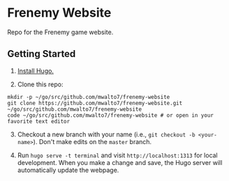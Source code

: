 # Frenemy Website

Repo for the Frenemy game website.

## Getting Started

1. [Install Hugo.](https://gohugo.io/getting-started/installing/)

2. Clone this repo:

```
mkdir -p ~/go/src/github.com/mwalto7/frenemy-website
git clone https://github.com/mwalto7/frenemy-website.git ~/go/src/github.com/mwalto7/frenemy-website
code ~/go/src/github.com/mwalto7/frenemy-website # or open in your favorite text editor
```

3. Checkout a new branch with your name (i.e., `git checkout -b <your-name>`). 
Don't make edits on the `master` branch.

4. Run `hugo serve -t terminal` and visit `http://localhost:1313` for local development.
When you make a change and save, the Hugo server will automatically update 
the webpage.
